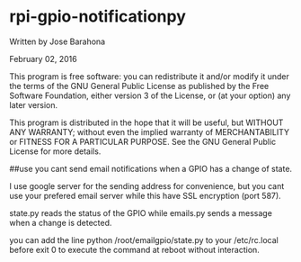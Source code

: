 rpi-gpio-notificationpy
====================

Written by Jose Barahona

February 02, 2016

This program is free software: you can redistribute it and/or modify it under the terms of the
 GNU General Public License as published by the Free Software Foundation, either version 3 of the License, or (at your option) any later version.

This program is distributed in the hope that it will be useful,
but WITHOUT ANY WARRANTY; without even the implied warranty of
MERCHANTABILITY or FITNESS FOR A PARTICULAR PURPOSE.  See the
GNU General Public License for more details.


##use
you cant send email notifications when a GPIO has a change of state.

I use google server for the sending address for convenience, but you cant use
your prefered email server while this have SSL encryption (port 587).

state.py reads the status of the GPIO while emails.py sends a message when a change is detected.

you can add the line python /root/emailgpio/state.py to your  /etc/rc.local before exit 0 to execute the command at reboot without interaction.
